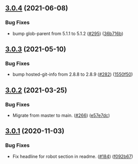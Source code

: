 ## [3.0.4](https://github.com/thenativeweb/streamtoarray/compare/3.0.3...3.0.4) (2021-06-08)


### Bug Fixes

* bump glob-parent from 5.1.1 to 5.1.2 ([#295](https://github.com/thenativeweb/streamtoarray/issues/295)) ([36b716b](https://github.com/thenativeweb/streamtoarray/commit/36b716b180770f9f327550c0ec10486fe930394f))

## [3.0.3](https://github.com/thenativeweb/streamtoarray/compare/3.0.2...3.0.3) (2021-05-10)


### Bug Fixes

* bump hosted-git-info from 2.8.8 to 2.8.9 ([#282](https://github.com/thenativeweb/streamtoarray/issues/282)) ([1550f50](https://github.com/thenativeweb/streamtoarray/commit/1550f50c46f498a3bf1581ebc1746ac3a8c3a4d8))

## [3.0.2](https://github.com/thenativeweb/streamtoarray/compare/3.0.1...3.0.2) (2021-03-25)


### Bug Fixes

* Migrate from master to main. ([#266](https://github.com/thenativeweb/streamtoarray/issues/266)) ([e57e7dc](https://github.com/thenativeweb/streamtoarray/commit/e57e7dc730fa6d4c6e9b8db3e357e4e51c040ee0))

## [3.0.1](https://github.com/thenativeweb/streamtoarray/compare/3.0.0...3.0.1) (2020-11-03)


### Bug Fixes

* Fix headline for robot section in readme. ([#184](https://github.com/thenativeweb/streamtoarray/issues/184)) ([f092b67](https://github.com/thenativeweb/streamtoarray/commit/f092b67f55466228d1054fc98cfd2f04e8cb8289))
